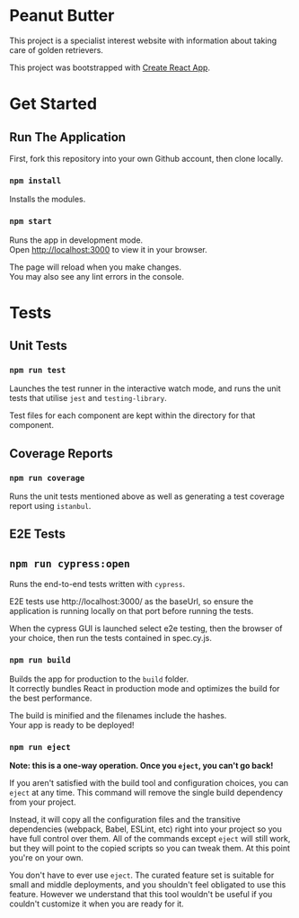 # Peanut Butter

This project is a specialist interest website with information about taking care of golden retrievers.

This project was bootstrapped with [Create React App](https://github.com/facebook/create-react-app).

# Get Started

## Run The Application

First, fork this repository into your own Github account, then clone locally.

### `npm install`

Installs the modules.

### `npm start`

Runs the app in development mode.\
Open [http://localhost:3000](http://localhost:3000) to view it in your browser.

The page will reload when you make changes.\
You may also see any lint errors in the console.

# Tests

## Unit Tests

### `npm run test`

Launches the test runner in the interactive watch mode, and runs the unit tests that utilise `jest` and `testing-library`.

Test files for each component are kept within the directory for that component.

## Coverage Reports

### `npm run coverage`

Runs the unit tests mentioned above as well as generating a test coverage report using `istanbul`.

## E2E Tests

## `npm run cypress:open`

Runs the end-to-end tests written with `cypress`.

E2E tests use http://localhost:3000/ as the baseUrl, so ensure the application is running locally on that port before running the tests.

When the cypress GUI is launched select e2e testing, then the browser of your choice, then run the tests contained in spec.cy.js.

### `npm run build`

Builds the app for production to the `build` folder.\
It correctly bundles React in production mode and optimizes the build for the best performance.

The build is minified and the filenames include the hashes.\
Your app is ready to be deployed!

### `npm run eject`

**Note: this is a one-way operation. Once you `eject`, you can't go back!**

If you aren't satisfied with the build tool and configuration choices, you can `eject` at any time. This command will remove the single build dependency from your project.

Instead, it will copy all the configuration files and the transitive dependencies (webpack, Babel, ESLint, etc) right into your project so you have full control over them. All of the commands except `eject` will still work, but they will point to the copied scripts so you can tweak them. At this point you're on your own.

You don't have to ever use `eject`. The curated feature set is suitable for small and middle deployments, and you shouldn't feel obligated to use this feature. However we understand that this tool wouldn't be useful if you couldn't customize it when you are ready for it.
